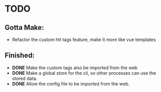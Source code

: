 # TODO

## Gotta Make:

- Refactor the custom htt tags feature, make it more like vue templates

## Finished:

- **DONE** Make the custom tags also be imported from the web
- **DONE** Make a global store for the cli, so other processes can use the stored data.
- **DONE** Allow the config file to be imported from the web.
